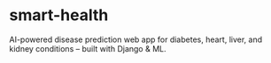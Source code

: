 # smart-health
AI-powered disease prediction web app for diabetes, heart, liver, and kidney conditions – built with Django &amp; ML.
